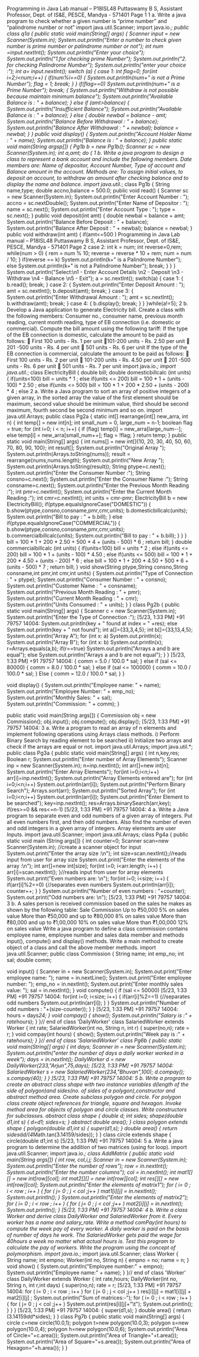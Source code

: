Programming in Java Lab manual – P18ISL48 
Puttaswamy B S, Assistant Professor, Dept. of IS&E, PESCE, Mandya - 571401 Page 1
1 a. Write a java program to check whether a given number is “prime 
number” and “palindrome number or not”
import java.util.Scanner;
import java.io.*;
public class q1a 
 {
 public static void main(String[] args)
 {
 Scanner input = new Scanner(System.in);
 System.out.println("Enter a number to check given number is prime number or 
palindrome number or not");
 int num =input.nextInt();
 System.out.println("Enter your choice");
 System.out.println("1.for checking prime Number");
 System.out.println("2. for checking Palindrome Number");
 System.out.println("enter your choice :");
 int a= input.nextInt();
 switch (a)
 { 
 case 1:
 int flag=0;
 for(int i=2;i<num;i++)
 {
 if(num%i==0)
 {
 System.out.println(num+" is not a Prime Number");
 flag = 1;
 break;
 }
 }
 if(flag==0)
 System.out.println(num+" is a Prime Number");
 break;
{
System.out.println("Withdraw is not possible because maintain 
minimum balance");
System.out.println("Available Balance is : " + balance);
 }
 else if (amt>balance)
 {
 System.out.println("Insufficient Balance");
System.out.println("Available Balance is : " + balance);
}
else
{
double newbal = balance - amt;
System.out.println("Balance Before Withdrawal : " + 
balance);
System.out.println("Balance After Withdrawal : " + newbal);
balance = newbal;
 }
}
public void display()
 {
System.out.println("Account Holder Name : " + name);
System.out.println("Balance is : " + balance);
}
public static void main(String argsp[])
{
Pg1b b = new Pg1b();
 Scanner sc = new Scanner(System.in);
 int a,amt;
 do
 {
1 b. Write a java program to design a class to represent a bank account 
and include the following members. Date members are: Name of 
depositor, Account Number, Type of account and Balance amount in 
the account. Methods are: To assign initial values, to deposit an 
account, to withdraw an amount after checking balance and to 
display the name and balance.
import java.util.*;
class Pg1b
{
String name,type;
double accno,balance = 500.0;
public void read()
{
Scanner sc = new Scanner(System.in);
System.out.println("Enter Account Number : ");
accno = sc.nextDouble();
System.out.println("Enter Name of Depositor : ");
name = sc.next();
System.out.println("Enter Account Type : ");
type = sc.next();
}
public void deposit(int amt)
{
double newbal = balance + amt;
System.out.println("Balance Before Deposit : " + balance);
System.out.println("Balance After Deposit : " + newbal);
balance = newbal;
}
public void withdraw(int amt)
{
if(amt<=500 )
Programming in Java Lab manual – P18ISL48 
Puttaswamy B S, Assistant Professor, Dept. of IS&E, PESCE, Mandya - 571401 Page 2
 case 2:
 int k = num;
 int reverse=0,rem;
 while(num > 0)
 {
 rem = num % 10;
 reverse = reverse * 10 + rem;
 num = num / 10;
 }
 if(reverse == k)
 System.out.println(k+" is a Palindrome Number");
 else
 System.out.println(k+" is not a Palindrome Number");
 break;
 }
 }
}
System.out.println("Select:\n1 - Enter Account Details \n2 - Deposit \n3 -
Withdraw \n4 - Balance \n5 - Exit");
 a = sc.nextInt();
 switch(a)
 {
case 1:
 {
b.read();
 break;
 }
 case 2:
 {
 System.out.println("Enter Deposit Amount : ");
 amt = sc.nextInt();
 b.deposit(amt);
 break;
 }
 case 3:
 {
 System.out.println("Enter Withdrawal Amount : ");
 amt = sc.nextInt();
 b.withdraw(amt);
 break;
 }
 case 4:
 {
 b.display();
 break;
 }
 }
}while(a!=5);
2 b. Develop a Java application to generate Electricity bill. Create a class 
with the following members: Consumer no., consumer name, 
previous month reading, current month reading, type of EB 
connection (i.e. domestic or commercial). 
 Compute the bill amount using the following tariff:
 If the type of the EB connection is domestic, calculate the amount 
to be paid as follows:
  First 100 units - Rs. 1 per unit
 101-200 units - Rs. 2.50 per unit
  201 -500 units - Rs. 4 per unit
  501 units - Rs. 6 per unit
 If the type of the EB connection is commercial, calculate the amount 
to be paid as follows:
  First 100 units - Rs. 2 per unit
  101-200 units - Rs. 4.50 per unit
  201 -500 units - Rs. 6 per unit
  501 units - Rs. 7 per unit
import java.io.*;
import java.util.*;
class ElectricityBill
{
double bill;
double domesticbillcalc (int units)
{
if(units<100)
bill = units * 1 ;
else if(units <= 200)
bill = 100 * 1 + (units - 100) * 2.50 ;
else if(units <= 500)
bill = 100 * 1 + 200 * 2.50 + (units - 200) * 4 ;
else
2 a. Write a Java program to sort an array of positive integers of a given 
array, in the sorted array the value of the first element should be 
maximum, second value should be minimum value, third should be 
second maximum, fourth second be second minimum and so on. 
import java.util.Arrays;
public class Pg2a
{
 static int[] rearrange(int[] new_arra, int n)
 {
 int temp[] = new int[n];
 int small_num = 0, large_num = n-1;
 boolean flag = true;
 for (int i=0; i < n; i++)
 {
 if (flag)
 temp[i] = new_arra[large_num--];
 else
 temp[i] = new_arra[small_num++];
 flag = !flag;
 }
 return temp;
 }
 public static void main(String[] args) 
 {
 int nums[] = new int[]{10, 20, 30, 40, 50, 60, 70, 80, 90, 100};
 int result[];
 System.out.println("Original Array ");
 System.out.println(Arrays.toString(nums));
 result = rearrange(nums,nums.length);
 System.out.println("New Array ");
 System.out.println(Arrays.toString(result));
String ptype=c.next();
System.out.println("Enter the Consumer Number :");
String consno=c.next();
System.out.println("Enter the Consumer Name :");
String consname=c.next();
System.out.println("Enter the Previous Month Reading :");
int pmr=c.nextInt();
System.out.println("Enter the Current Month Reading :");
int cmr=c.nextInt();
int units = cmr-pmr;
ElectricityBill b = new ElectricityBill();
if(ptype.equalsIgnoreCase("DOMESTIC"))
{
b.show(ptype,consno,consname,pmr,cmr,units);
b.domesticbillcalc(units);
System.out.println("Bill to pay : " + b.bill);
}
else if(ptype.equalsIgnoreCase("COMMERCIAL"))
{
b.show(ptype,consno,consname,pmr,cmr,units);
b.commercialbillcalc(units);
System.out.println("Bill to pay : " + b.bill);
}
}
}
bill = 100 * 1 + 200 * 2.50 + 500 * 4 + (units - 500) * 6 ;
return bill;
}
double commercialbillcalc (int units)
{
if(units<100)
bill = units * 2 ;
else if(units <= 200)
bill = 100 * 1 + (units - 100) * 4.50 ;
else if(units <= 500)
bill = 100 * 1 + 200 * 4.50 + (units - 200) * 6 ;
else
bill = 100 * 1 + 200 * 4.50 + 500 * 6 + (units - 500) * 7 ;
return bill;
} void show(String ptype,String consno,String consname,int pmr,int cmr,int 
units)
{
System.out.println("Type of Connection : " + ptype);
System.out.println("Consumer Number : " + consno);
System.out.println("Customer Name : " + consname);
System.out.println("Previous Month Reading : " + pmr);
System.out.println("Current Month Reading : " + cmr);
System.out.println("Units Consumed : " + units);
}
}
class Pg2b
{
public static void main(String[] args)
{
Scanner c = new Scanner(System.in);
System.out.println("Enter the Type of Connection :");
[5/23, 1:33 PM] +91 79757 14004: System.out.println(key + " found at index = " +res);
 else
 System.out.println(key + " not found");
 int a[]={33,3,4,5};
 int b[]={33,13,4,5};
 System.out.println("Array A");
 for (int x: a)
 System.out.println(x);
 System.out.println("Array B");
 for (int x: b)
 System.out.println(x);
 r=Arrays.equals(a,b);
 if(r==true)
 System.out.println("Arrays a and b are equal");
 else
 System.out.println("Arrays a and b are not equal"); 
 }
 }
[5/23, 1:33 PM] +91 79757 14004: {
 comm = 5.0 / 100.0 * sal;
 }
 else if (sal <= 80000) 
 {
 comm = 8.0 / 100.0 * sal;
 }
 else if (sal <= 100000) 
 {
 comm = 10.0 / 100.0 * sal;
 }
 Else
 {
 comm = 12.0 / 100.0 * sal;
 }
 }
 
 void display() 
 {
 System.out.println("Employee name: " + name);
 System.out.println("Employee Number: " + emp_no);
 System.out.println("Monthly Sales: " + sal);
 System.out.println("Commission: " + comm);
 }
 
 public static void main(String args[]) 
 {
 Commission obj = new Commission();
 obj.input();
 obj.compute();
 obj.display();
[5/23, 1:33 PM] +91 79757 14004: 3 a. Write a program to read an array of n elements and implement 
following operations using Arrays class methods. 
 i) Perform Binary Search by reading element to be searched 
 ii) Initialize two arrays and check if the arrays are equal or not.
import java.util.Arrays;
import java.util.*;
public class Pg3a
{
 public static void main(String[] args)
 {
 int n,key,res;
 Boolean r; 
 System.out.println("Enter number of Array Elements");
 Scanner inp = new Scanner(System.in);
 n=inp.nextInt();
 int arr[]=new int[n];
 System.out.println("Enter Array Elements");
 for(int i=0;i<n;i++)
 arr[i]=inp.nextInt();
 System.out.println("Array Elements entered are");
 for (int i=0;i<n;i++) 
 System.out.println(arr[i]);
 System.out.println("Perform Binary Search");
 Arrays.sort(arr);
 System.out.println("Sorted Array");
 for (int i=0;i<n;i++) 
 System.out.println(arr[i]);
 System.out.println("Enter Element to be searched");
 key=inp.nextInt();
 res=Arrays.binarySearch(arr,key);
 if(res>=0 && res<=n-1)
[5/23, 1:33 PM] +91 79757 14004: 4 a. Write a Java program to separate even and odd numbers of a given 
array of integers. Put all even numbers first, and then odd numbers. 
Also find the number of even and odd integers in a given array of 
integers. Array elements are user Inputs.
import java.util.Scanner;
import java.util.Arrays;
class Pg4a
{
public static void main (String args[])
 {
 int counter=0;
 Scanner scan=new Scanner(System.in); //create a scanner object for input
 System.out.print("Enter the array size :\n");
 int size=scan.nextInt();//reads input from user for array size
 System.out.print("Enter the elements of the array :\n");
 int arr[]=new int[size];
 for(int i=0; i<arr.length; i++)
 {
 arr[i]=scan.nextInt();
 }//reads input from user for array elements
System.out.print("Even numbers are: \n");
for(int i=0; i<size; i++)
 {
 if(arr[i]%2==0)
 {//separates even numbers
 System.out.println(arr[i]);
 counter++;
 }
 }
System.out.println("Number of even numbers : "+counter);
System.out.print("Odd numbers are: \n");
[5/23, 1:33 PM] +91 79757 14004: 3 b. A sales person is received commission based on the sales he makes as 
shown by the following table:
Sale Commission
Up to ₹50,000 5% on sales value
More than ₹50,000 and up to ₹80,000 8% on sales value
More than ₹80,000 and up to ₹1,00,000 10% on sales value
More than ₹1,00,000 12% on sales value
Write a java program to define a class commission contains employee 
name, employee number and sales data member and methods input(), 
compute() and display() methods. Write a main method to create object of 
a class and call the above member methods.
import java.util.Scanner;
public class Commission
{
 String name;
 int emp_no;
 int sal;
 double comm;
 
 void input() {
 Scanner in = new Scanner(System.in);
 System.out.print("Enter employee name: ");
 name = in.nextLine();
 System.out.print("Enter employee number: ");
 emp_no = in.nextInt();
 System.out.print("Enter monthly sales value: ");
 sal = in.nextInt();
 }
 void compute() 
 {
 if (sal <= 50000)
[5/23, 1:33 PM] +91 79757 14004: for(int i=0; i<size; i++)
 {
 if(arr[i]%2==1)
 {//separates odd numbers
 System.out.println(arr[i]);
 }
 }
System.out.println("Number of odd numbers : "+(size-counter));
}
}
[5/23, 1:33 PM] +91 79757 14004: hours = days*24;
}
void compay()
{
show();
System.out.println("Salary is :" + rate*hours);
}
}// end of class 'DailyWorker'
class SalariedWorker extends Worker 
{
int rate;
SalariedWorker(int no, String n, int r)
{
super(no,n);
rate = r;
}
void compay(int hours)
{
show();
System.out.println("Week pay is :" + rate*hours);
}
}// end of class 'SalariedWorker'
class Pg6b 
{
public static void main(String[] args) 
{
int days;
Scanner in = new Scanner(System.in);
System.out.println("enter the number of days a daily worker worked in a week");
days = in.nextInt();
DailyWorker d = new DailyWorker(233,"Arjun",75,days);
[5/23, 1:33 PM] +91 79757 14004: SalariedWorker s = new SalariedWorker(234,"Bhuvan",100);
d.compay();
s.compay(40);
} }
[5/23, 1:33 PM] +91 79757 14004: 5 b. Write a program to create an abstract class shape with two instance 
variables d(length of the side of polygon)and sides(no. of sides of a 
polygon),constructor and abstract method area. Create subclass 
polygon and circle. For polygon class create object references for 
triangle, square and hexagon. Invoke method area for objects of 
polygon and circle classes. Write constructors for subclasses.
abstract class shape
{
double d;
int sides;
shape(double d1,int s)
{
d=d1;
sides=s;
}
abstract double area();
}
class polygon extends shape
{
polygon(double d1,int s)
{
super(d1,s);
}
double area()
{
return sides*d*d/(4*Math.tan(3.14159/sides));
}
}
class circle extends shape
{
circle(double d1,int s)
[5/23, 1:33 PM] +91 79757 14004: 5 a. Write a java program to determine the addition of two matrices (using 
for loop).
import java.util.Scanner;
import java.io.*;
class AddMatrix
{
public static void main(String args[])
{
int row, col,i,j;
Scanner in = new Scanner(System.in);
System.out.println("Enter the number of rows");
row = in.nextInt();
System.out.println("Enter the number columns");
col = in.nextInt();
int mat1[][] = new int[row][col];
int mat2[][] = new int[row][col];
int res[][] = new int[row][col];
System.out.println("Enter the elements of matrix1");
for ( i= 0 ; i < row ; i++ )
{ 
for ( j= 0 ; j < col ;j++ )
mat1[i][j] = in.nextInt();
System.out.println();
}
System.out.println("Enter the elements of matrix2");
for ( i= 0 ; i < row ; i++ )
{
for ( j= 0 ; j < col ;j++ )
mat2[i][j] = in.nextInt();
System.out.println();
}
[5/23, 1:33 PM] +91 79757 14004: 4 b. Write a class Worker and derive class DailyWorker and SalariedWorker 
from it. Every worker has a name and salary_rate. Write a method 
comPay(int hours) to compute the week pay of every worker. A daily 
worker is paid on the basis of number of days he work. The 
SalariedWorker gets paid the wage for 40hours a week no matter 
what actual hours is. Test this program to calculate the pay of 
workers. Write the program using the concept of polymorphism.
import java.io.*; 
import java.util.Scanner;
class Worker 
{
String name;
int empno;
Worker(int no, String n)
{
empno = no;
name = n;
}
void show() 
{
System.out.println("Employee number:" + empno);
System.out.println("Employee name:" + name);
}
}// end of class 'Worker'
class DailyWorker extends Worker 
{
int rate,hours;
DailyWorker(int no, String n, int r,int days)
{
super(no,n);
rate = r;
[5/23, 1:33 PM] +91 79757 14004: for ( i= 0 ; i < row ; i++ )
for ( j= 0 ; j < col ;j++ )
res[i][j] = mat1[i][j] + mat2[i][j] ; 
System.out.println("Sum of matrices:-");
for ( i= 0 ; i < row ; i++ )
{ 
for ( j= 0 ; j < col ;j++ )
System.out.print(res[i][j]+"\t");
System.out.println();
}
}
}
[5/23, 1:33 PM] +91 79757 14004: {
super(d1,s);
}
double area()
{
return (3.14159*d*d*sides);
} }
class Pg7b
{
public static void main(String[] args)
{
circle c=new circle(10.0,1);
polygon t=new polygon(10.0,3);
polygon s=new polygon(10.0,4);
polygon h=new polygon(10.0,6);
System.out.println("Area of Circle="+c.area());
System.out.println("Area of Triangle="+t.area());
System.out.println("Area of Square="+s.area());
System.out.println("Area of Hexagon="+h.area());
} }
